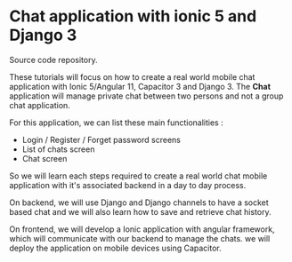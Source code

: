 # Chat application with ionic 5 and Django 3

Source code repository.

These tutorials will focus on how to create a real world mobile chat application with Ionic 5/Angular 11, Capacitor 3 and Django 3. The **Chat** application will manage private chat between two persons and not a group chat application. 
 

For this application, we can list these main functionalities :

* Login / Register / Forget password screens
* List of chats screen
* Chat screen

So we will learn each steps required to create a real world chat mobile application with it's associated backend in a day to day process.

On backend, we will use Django and Django channels to have a socket based chat and we will also learn how to save and retrieve chat history. 

On frontend, we will develop a Ionic application with angular framework, which will communicate with our backend to manage the chats. we will deploy the application on mobile devices using Capacitor. 
